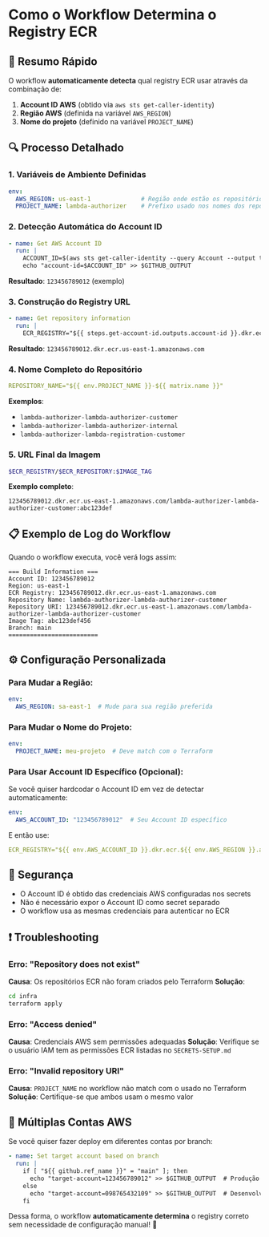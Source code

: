 # Como o Workflow Determina o Registry ECR

## 🎯 Resumo Rápido

O workflow **automaticamente detecta** qual registry ECR usar através da combinação de:
1. **Account ID AWS** (obtido via `aws sts get-caller-identity`)
2. **Região AWS** (definida na variável `AWS_REGION`)
3. **Nome do projeto** (definido na variável `PROJECT_NAME`)

## 🔍 Processo Detalhado

### 1. **Variáveis de Ambiente Definidas**
```yaml
env:
  AWS_REGION: us-east-1              # Região onde estão os repositórios ECR
  PROJECT_NAME: lambda-authorizer    # Prefixo usado nos nomes dos repositórios
```

### 2. **Detecção Automática do Account ID**
```yaml
- name: Get AWS Account ID
  run: |
    ACCOUNT_ID=$(aws sts get-caller-identity --query Account --output text)
    echo "account-id=$ACCOUNT_ID" >> $GITHUB_OUTPUT
```
**Resultado**: `123456789012` (exemplo)

### 3. **Construção do Registry URL**
```yaml
- name: Get repository information
  run: |
    ECR_REGISTRY="${{ steps.get-account-id.outputs.account-id }}.dkr.ecr.${{ env.AWS_REGION }}.amazonaws.com"
```
**Resultado**: `123456789012.dkr.ecr.us-east-1.amazonaws.com`

### 4. **Nome Completo do Repositório**
```yaml
REPOSITORY_NAME="${{ env.PROJECT_NAME }}-${{ matrix.name }}"
```
**Exemplos**:
- `lambda-authorizer-lambda-authorizer-customer`
- `lambda-authorizer-lambda-authorizer-internal`
- `lambda-authorizer-lambda-registration-customer`

### 5. **URL Final da Imagem**
```bash
$ECR_REGISTRY/$ECR_REPOSITORY:$IMAGE_TAG
```
**Exemplo completo**:
```
123456789012.dkr.ecr.us-east-1.amazonaws.com/lambda-authorizer-lambda-authorizer-customer:abc123def
```

## 📋 Exemplo de Log do Workflow

Quando o workflow executa, você verá logs assim:

```
=== Build Information ===
Account ID: 123456789012
Region: us-east-1
ECR Registry: 123456789012.dkr.ecr.us-east-1.amazonaws.com
Repository Name: lambda-authorizer-lambda-authorizer-customer
Repository URI: 123456789012.dkr.ecr.us-east-1.amazonaws.com/lambda-authorizer-lambda-authorizer-customer
Image Tag: abc123def456
Branch: main
=========================
```

## ⚙️ Configuração Personalizada

### Para Mudar a Região:
```yaml
env:
  AWS_REGION: sa-east-1  # Mude para sua região preferida
```

### Para Mudar o Nome do Projeto:
```yaml
env:
  PROJECT_NAME: meu-projeto  # Deve match com o Terraform
```

### Para Usar Account ID Específico (Opcional):
Se você quiser hardcodar o Account ID em vez de detectar automaticamente:

```yaml
env:
  AWS_ACCOUNT_ID: "123456789012"  # Seu Account ID específico
```

E então use:
```yaml
ECR_REGISTRY="${{ env.AWS_ACCOUNT_ID }}.dkr.ecr.${{ env.AWS_REGION }}.amazonaws.com"
```

## 🔐 Segurança

- O Account ID é obtido das credenciais AWS configuradas nos secrets
- Não é necessário expor o Account ID como secret separado
- O workflow usa as mesmas credenciais para autenticar no ECR

## ❗ Troubleshooting

### Erro: "Repository does not exist"
**Causa**: Os repositórios ECR não foram criados pelo Terraform
**Solução**:
```bash
cd infra
terraform apply
```

### Erro: "Access denied"
**Causa**: Credenciais AWS sem permissões adequadas
**Solução**: Verifique se o usuário IAM tem as permissões ECR listadas no `SECRETS-SETUP.md`

### Erro: "Invalid repository URI"
**Causa**: `PROJECT_NAME` no workflow não match com o usado no Terraform
**Solução**: Certifique-se que ambos usam o mesmo valor

## 🔄 Múltiplas Contas AWS

Se você quiser fazer deploy em diferentes contas por branch:

```yaml
- name: Set target account based on branch
  run: |
    if [ "${{ github.ref_name }}" = "main" ]; then
      echo "target-account=123456789012" >> $GITHUB_OUTPUT  # Produção
    else
      echo "target-account=098765432109" >> $GITHUB_OUTPUT  # Desenvolvimento
    fi
```

Dessa forma, o workflow **automaticamente determina** o registry correto sem necessidade de configuração manual! 🎉